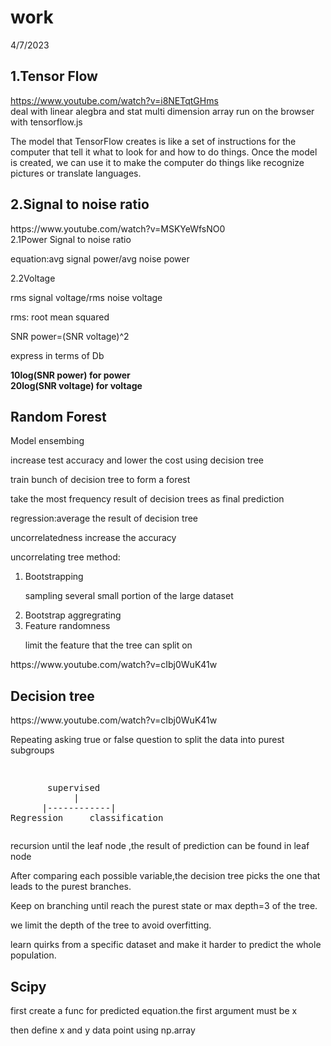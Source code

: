 # <h1>work</h1>


4/7/2023

<h2>1.Tensor Flow</h2>

https://www.youtube.com/watch?v=i8NETqtGHms
<br>
deal with linear alegbra and stat
multi dimension array
run on the browser with tensorflow.js

The model that TensorFlow creates is like a set of instructions for the computer that tell it what to look for and how to do things. Once the model is created, we can use it to make the computer do things like recognize pictures or translate languages.

<h2>2.Signal to noise ratio</h2>
https://www.youtube.com/watch?v=MSKYeWfsNO0
<br>
2.1Power Signal to noise ratio


<p>equation:avg signal power/avg noise power</p>
2.2Voltage
<p>rms signal voltage/rms noise voltage</p>
<p>rms: root mean squared</p>
<p>SNR power=(SNR voltage)^2</p>
<p>express in terms of Db</p>
<b>10log(SNR power) for power</b><br>
<b>20log(SNR voltage) for voltage</b>


<h2>Random Forest</h2>
<p>Model ensembing</p>
<p>increase test accuracy and lower the cost using decision tree</p>
<p>train bunch of decision tree to form a forest</p>
<p>take the most frequency result of decision trees as final prediction</p>
<p>regression:average the result of decision tree</p>
<p>uncorrelatedness increase the accuracy</p>
<p>uncorrelating tree method:</p>
<ol>
       <li>Bootstrapping
              <p>sampling several small portion of the large dataset  </p>
       </li>
       <li>Bootstrap aggregrating</li>
       <li>Feature randomness
              <p>limit the feature that the tree can split on</p>
       </li>
       
</ol>
<p>https://www.youtube.com/watch?v=cIbj0WuK41w</p>

<h2>Decision tree</h2>
<p>https://www.youtube.com/watch?v=cIbj0WuK41w</p>
<p>Repeating asking true or false question to split the data into purest subgroups</p>
<pre><p>  
       supervised
            |
      |------------|
Regression     classification
</p></pre>
<p>recursion until the leaf node ,the result of prediction can be found in leaf node</p>
<p>After comparing each possible variable,the decision tree picks the one that leads to the purest branches.</p>
<p>Keep on branching until reach the purest state or max depth=3 of the tree.</p>
<p>we limit the depth of the tree to avoid overfitting.</p>
<p>learn quirks from a specific dataset and make it harder to predict the whole population.</p>

<h2>Scipy</h2>
<p>first create a func for predicted equation.the first argument must be x</p>
<p>then define x and y data point using np.array</p>



